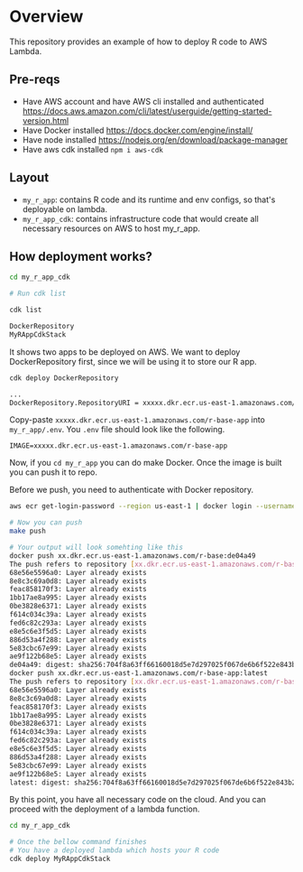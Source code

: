 # Overview
This repository provides an example of how to deploy R code to AWS Lambda.

## Pre-reqs
- Have AWS account and have AWS cli installed and authenticated https://docs.aws.amazon.com/cli/latest/userguide/getting-started-version.html
- Have Docker installed https://docs.docker.com/engine/install/
- Have node installed https://nodejs.org/en/download/package-manager
- Have aws cdk installed `npm i aws-cdk`

## Layout
- `my_r_app`: contains R code and its runtime and env configs, so that's deployable on lambda.
- `my_r_app_cdk`: contains infrastructure code that would create all necessary resources on AWS to host my_r_app.


## How deployment works?
```bash
cd my_r_app_cdk

# Run cdk list

cdk list

DockerRepository
MyRAppCdkStack
```
It shows two apps to be deployed on AWS. We want to deploy DockerRepository first, since we will be using it to store our R app.

```bash
cdk deploy DockerRepository

...
DockerRepository.RepositoryURI = xxxxx.dkr.ecr.us-east-1.amazonaws.com/r-base-app

```
Copy-paste `xxxxx.dkr.ecr.us-east-1.amazonaws.com/r-base-app` into `my_r_app/.env`.
You `.env` file should look like the following.

```
IMAGE=xxxxx.dkr.ecr.us-east-1.amazonaws.com/r-base-app
```

Now, if you `cd my_r_app` you can do make Docker. Once the image is built you can push it to repo.

Before we push, you need to authenticate with Docker repository.
```bash
aws ecr get-login-password --region us-east-1 | docker login --username AWS --password-stdin xxx.dkr.ecr.us-east-1.amazonaws.com

# Now you can push
make push

# Your output will look somehting like this
docker push xx.dkr.ecr.us-east-1.amazonaws.com/r-base:de04a49
The push refers to repository [xx.dkr.ecr.us-east-1.amazonaws.com/r-base]
68e56e5596a0: Layer already exists 
8e8c3c69a0d8: Layer already exists 
feac858170f3: Layer already exists 
1bb17ae8a995: Layer already exists 
0be3828e6371: Layer already exists 
f614c034c39a: Layer already exists 
fed6c82c293a: Layer already exists 
e8e5c6e3f5d5: Layer already exists 
886d53a4f288: Layer already exists 
5e83cbc67e99: Layer already exists 
ae9f122b68e5: Layer already exists 
de04a49: digest: sha256:704f8a63ff66160018d5e7d297025f067de6b6f522e843b25332115d3fca9096 size: 2626
docker push xx.dkr.ecr.us-east-1.amazonaws.com/r-base-app:latest
The push refers to repository [xx.dkr.ecr.us-east-1.amazonaws.com/r-base]
68e56e5596a0: Layer already exists 
8e8c3c69a0d8: Layer already exists 
feac858170f3: Layer already exists 
1bb17ae8a995: Layer already exists 
0be3828e6371: Layer already exists 
f614c034c39a: Layer already exists 
fed6c82c293a: Layer already exists 
e8e5c6e3f5d5: Layer already exists 
886d53a4f288: Layer already exists 
5e83cbc67e99: Layer already exists 
ae9f122b68e5: Layer already exists 
latest: digest: sha256:704f8a63ff66160018d5e7d297025f067de6b6f522e843b25332115d3fca9096 size: 2626
```

By this point, you have all necessary code on the cloud. And you can proceed with the deployment of a lambda function.

```bash
cd my_r_app_cdk

# Once the bellow command finishes
# You have a deployed lambda which hosts your R code
cdk deploy MyRAppCdkStack
```

